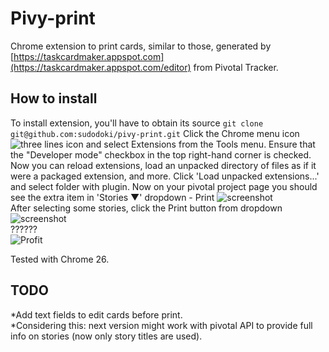 # Pivy-print
Chrome extension to print cards, similar to those, generated by [https://taskcardmaker.appspot.com](https://taskcardmaker.appspot.com/editor) from Pivotal Tracker.

## How to install
To install extension, you'll have to obtain its source
``` git clone git@github.com:sudodoki/pivy-print.git ```
Click the Chrome menu icon ![three lines icon](http://developer.chrome.com/static/images/hotdogmenu.png)  and select Extensions from the Tools menu. Ensure that the "Developer mode" checkbox in the top right-hand corner is checked. Now you can reload extensions, load an unpacked directory of files as if it were a packaged extension, and more. Click 'Load unpacked extensions...' and select folder with plugin.
Now on your pivotal project page you should see the extra item in 'Stories ▼' dropdown - Print ![screenshot](https://raw.github.com/sudodoki/pivy-print/images/print_disabled_select.png)  
After selecting some stories, click the Print button from dropdown
![screenshot](https://raw.github.com/sudodoki/pivy-print/images/print_enabled_select.png)  
??????  
![Profit](https://raw.github.com/sudodoki/pivy-print/images/print_version.png)

Tested with Chrome 26.

## TODO

*Add text fields to edit cards before print.  
*Considering this: next version might work with pivotal API to provide full info on stories (now only story titles are used).  


